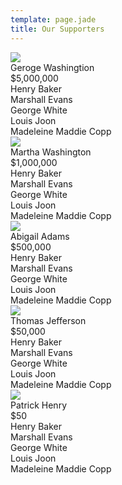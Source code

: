 ```yaml
---
template: page.jade
title: Our Supporters
---
```


<div class="dfa-supporters">
        <div class="ui items">
          <div class="item">
            <a class="ui tiny image">
              <img src="/img/avatar/washington.jpg">
            </a>
            <div class="content">
              <a class="header">Geroge Washingtion</a>
              <div class="description">
                $5,000,000
              </div>
            </div>
          </div>
        </div>
        <div class="ui two column grid">
                <div class="column">
                        <div class="ui relaxed divided list">
                                <div class="item">
                                        <div class="content">
                                                <a class="header">
                                                        Henry Baker
                                                        <i class="ui icon facebook" style="color:#3B5998;"></i>
                                                        <i class="ui icon twitter" style="color:#0084B4;"></i>
                                                </a>
                                        </div>
                                </div>
                        </div>
                        <div class="ui relaxed divided list">
                                <div class="item">
                                        <div class="content">
                                                <a class="header">
                                                        Marshall Evans
                                                        <i class="ui icon facebook" style="color:#3B5998;"></i>
                                                        <i class="ui icon twitter" style="color:#0084B4;"></i>
                                                </a>
                                        </div>
                                </div>
                        </div>
                        <div class="ui relaxed divided list">
                                <div class="item">
                                        <div class="content">
                                                <a class="header">
                                                        George White
                                                        <i class="ui icon facebook" style="color:#3B5998;"></i>
                                                        <i class="ui icon twitter" style="color:#0084B4;"></i>
                                                </a>
                                        </div>
                                </div>
                        </div>
                </div>
                <div class="column">
                        <div class="ui relaxed divided list">
                                <div class="item">
                                        <div class="content">
                                                <a class="header">
                                                        Louis Joon
                                                        <i class="ui icon facebook" style="color:#3B5998;"></i>
                                                        <i class="ui icon twitter" style="color:#0084B4;"></i>
                                                </a>
                                        </div>
                                </div>
                        </div>
                        <div class="ui relaxed divided list">
                                <div class="item">
                                        <div class="content">
                                                <a class="header">
                                                        Madeleine Maddie Copp
                                                        <i class="ui icon facebook" style="color:#3B5998;"></i>
                                                        <i class="ui icon twitter" style="color:#0084B4;"></i>
                                                </a>
                                        </div>
                                </div>
                        </div>
                </div>
        </div>
        <div class="ui divider"></div>
        <div class="ui items">
          <div class="item">
            <a class="ui tiny image">
              <img src="/img/avatar/martha.jpg">
            </a>
            <div class="content">
              <a class="header">Martha Washington</a>
              <div class="description">
                $1,000,000
              </div>
            </div>
          </div>
        </div>
        <div class="ui two column grid">
                <div class="column">
                        <div class="ui relaxed divided list">
                                <div class="item">
                                        <div class="content">
                                                <a class="header">
                                                        Henry Baker
                                                        <i class="ui icon facebook" style="color:#3B5998;"></i>
                                                        <i class="ui icon twitter" style="color:#0084B4;"></i>
                                                </a>
                                        </div>
                                </div>
                        </div>
                        <div class="ui relaxed divided list">
                                <div class="item">
                                        <div class="content">
                                                <a class="header">
                                                        Marshall Evans
                                                        <i class="ui icon facebook" style="color:#3B5998;"></i>
                                                        <i class="ui icon twitter" style="color:#0084B4;"></i>
                                                </a>
                                        </div>
                                </div>
                        </div>
                        <div class="ui relaxed divided list">
                                <div class="item">
                                        <div class="content">
                                                <a class="header">
                                                        George White
                                                        <i class="ui icon facebook" style="color:#3B5998;"></i>
                                                        <i class="ui icon twitter" style="color:#0084B4;"></i>
                                                </a>
                                        </div>
                                </div>
                        </div>
                </div>
                <div class="column">
                        <div class="ui relaxed divided list">
                                <div class="item">
                                        <div class="content">
                                                <a class="header">
                                                        Louis Joon
                                                        <i class="ui icon facebook" style="color:#3B5998;"></i>
                                                        <i class="ui icon twitter" style="color:#0084B4;"></i>
                                                </a>
                                        </div>
                                </div>
                        </div>
                        <div class="ui relaxed divided list">
                                <div class="item">
                                        <div class="content">
                                                <a class="header">
                                                        Madeleine Maddie Copp
                                                        <i class="ui icon facebook" style="color:#3B5998;"></i>
                                                        <i class="ui icon twitter" style="color:#0084B4;"></i>
                                                </a>
                                        </div>
                                </div>
                        </div>
                </div>
        </div>
        <div class="ui divider"></div>
        <div class="ui items">
          <div class="item">
            <a class="ui tiny image">
              <img src="/img/avatar/abigail.jpg">
            </a>
            <div class="content">
              <a class="header">Abigail Adams</a>
              <div class="description">$500,000</div>
            </div>
          </div>
        </div>
        <div class="ui two column grid">
                <div class="column">
                        <div class="ui relaxed divided list">
                                <div class="item">
                                        <div class="content">
                                                <a class="header">
                                                        Henry Baker
                                                        <i class="ui icon facebook" style="color:#3B5998;"></i>
                                                        <i class="ui icon twitter" style="color:#0084B4;"></i>
                                                </a>
                                        </div>
                                </div>
                        </div>
                        <div class="ui relaxed divided list">
                                <div class="item">
                                        <div class="content">
                                                <a class="header">
                                                        Marshall Evans
                                                        <i class="ui icon facebook" style="color:#3B5998;"></i>
                                                        <i class="ui icon twitter" style="color:#0084B4;"></i>
                                                </a>
                                        </div>
                                </div>
                        </div>
                        <div class="ui relaxed divided list">
                                <div class="item">
                                        <div class="content">
                                                <a class="header">
                                                        George White
                                                        <i class="ui icon facebook" style="color:#3B5998;"></i>
                                                        <i class="ui icon twitter" style="color:#0084B4;"></i>
                                                </a>
                                        </div>
                                </div>
                        </div>
                </div>
                <div class="column">
                        <div class="ui relaxed divided list">
                                <div class="item">
                                        <div class="content">
                                                <a class="header">
                                                        Louis Joon
                                                        <i class="ui icon facebook" style="color:#3B5998;"></i>
                                                        <i class="ui icon twitter" style="color:#0084B4;"></i>
                                                </a>
                                        </div>
                                </div>
                        </div>
                        <div class="ui relaxed divided list">
                                <div class="item">
                                        <div class="content">
                                                <a class="header">
                                                        Madeleine Maddie Copp
                                                        <i class="ui icon facebook" style="color:#3B5998;"></i>
                                                        <i class="ui icon twitter" style="color:#0084B4;"></i>
                                                </a>
                                        </div>
                                </div>
                        </div>
                </div>
        </div>
        <div class="ui divider"></div>
        <div class="ui items">
          <div class="item">
            <a class="ui tiny image">
              <img src="/img/avatar/jefferson.jpg">
            </a>
            <div class="content">
              <a class="header">Thomas Jefferson</a>
              <div class="description">$50,000</div>
            </div>
          </div>
        </div>
        <div class="ui two column grid">
                <div class="column">
                        <div class="ui relaxed divided list">
                                <div class="item">
                                        <div class="content">
                                                <a class="header">
                                                        Henry Baker
                                                        <i class="ui icon facebook" style="color:#3B5998;"></i>
                                                        <i class="ui icon twitter" style="color:#0084B4;"></i>
                                                </a>
                                        </div>
                                </div>
                        </div>
                        <div class="ui relaxed divided list">
                                <div class="item">
                                        <div class="content">
                                                <a class="header">
                                                        Marshall Evans
                                                        <i class="ui icon facebook" style="color:#3B5998;"></i>
                                                        <i class="ui icon twitter" style="color:#0084B4;"></i>
                                                </a>
                                        </div>
                                </div>
                        </div>
                        <div class="ui relaxed divided list">
                                <div class="item">
                                        <div class="content">
                                                <a class="header">
                                                        George White
                                                        <i class="ui icon facebook" style="color:#3B5998;"></i>
                                                        <i class="ui icon twitter" style="color:#0084B4;"></i>
                                                </a>
                                        </div>
                                </div>
                        </div>
                </div>
                <div class="column">
                        <div class="ui relaxed divided list">
                                <div class="item">
                                        <div class="content">
                                                <a class="header">
                                                        Louis Joon
                                                        <i class="ui icon facebook" style="color:#3B5998;"></i>
                                                        <i class="ui icon twitter" style="color:#0084B4;"></i>
                                                </a>
                                        </div>
                                </div>
                        </div>
                        <div class="ui relaxed divided list">
                                <div class="item">
                                        <div class="content">
                                                <a class="header">
                                                        Madeleine Maddie Copp
                                                        <i class="ui icon facebook" style="color:#3B5998;"></i>
                                                        <i class="ui icon twitter" style="color:#0084B4;"></i>
                                                </a>
                                        </div>
                                </div>
                        </div>
                </div>
        </div>
        <div class="ui divider"></div>
        <div class="ui items">
          <div class="item">
            <a class="ui tiny image">
              <img src="/img/avatar/patrick.jpg">
            </a>
            <div class="content">
              <a class="header">Patrick Henry</a>
              <div class="description">$50</div>
            </div>
          </div>
        </div>
        <div class="ui two column grid">
                <div class="column">
                        <div class="ui relaxed divided list">
                                <div class="item">
                                        <div class="content">
                                                <a class="header">
                                                        Henry Baker
                                                        <i class="ui icon facebook" style="color:#3B5998;"></i>
                                                        <i class="ui icon twitter" style="color:#0084B4;"></i>
                                                </a>
                                        </div>
                                </div>
                        </div>
                        <div class="ui relaxed divided list">
                                <div class="item">
                                        <div class="content">
                                                <a class="header">
                                                        Marshall Evans
                                                        <i class="ui icon facebook" style="color:#3B5998;"></i>
                                                        <i class="ui icon twitter" style="color:#0084B4;"></i>
                                                </a>
                                        </div>
                                </div>
                        </div>
                        <div class="ui relaxed divided list">
                                <div class="item">
                                        <div class="content">
                                                <a class="header">
                                                        George White
                                                        <i class="ui icon facebook" style="color:#3B5998;"></i>
                                                        <i class="ui icon twitter" style="color:#0084B4;"></i>
                                                </a>
                                        </div>
                                </div>
                        </div>
                </div>
                <div class="column">
                        <div class="ui relaxed divided list">
                                <div class="item">
                                        <div class="content">
                                                <a class="header">
                                                        Louis Joon
                                                        <i class="ui icon facebook" style="color:#3B5998;"></i>
                                                        <i class="ui icon twitter" style="color:#0084B4;"></i>
                                                </a>
                                        </div>
                                </div>
                        </div>
                        <div class="ui relaxed divided list">
                                <div class="item">
                                        <div class="content">
                                                <a class="header">
                                                        Madeleine Maddie Copp
                                                        <i class="ui icon facebook" style="color:#3B5998;"></i>
                                                        <i class="ui icon twitter" style="color:#0084B4;"></i>
                                                </a>
                                        </div>
                                </div>
                        </div>
                </div>
        </div>
</div>


